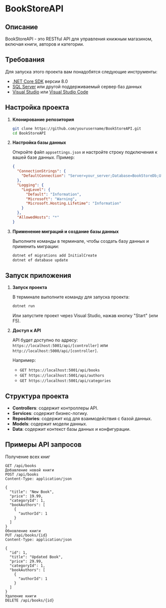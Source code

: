 # BookStoreAPI

## Описание

BookStoreAPI - это RESTful API для управления книжным магазином, включая книги, авторов и категории.

## Требования

Для запуска этого проекта вам понадобятся следующие инструменты:

- [.NET Core SDK](https://dotnet.microsoft.com/download) версии 8.0 
- [SQL Server](https://www.microsoft.com/en-us/sql-server/sql-server-downloads) или другой поддерживаемый сервер баз данных
- [Visual Studio](https://visualstudio.microsoft.com/) или [Visual Studio Code](https://code.visualstudio.com/)

## Настройка проекта

1. **Клонирование репозитория**

    ```bash
    git clone https://github.com/yourusername/BookStoreAPI.git
    cd BookStoreAPI
    ```

2. **Настройка базы данных**

    Откройте файл `appsettings.json` и настройте строку подключения к вашей базе данных. Пример:

    ```json
    {
      "ConnectionStrings": {
        "DefaultConnection": "Server=your_server;Database=BookStoreDb;User Id=your_user;Password=your_password;"
      },
      "Logging": {
        "LogLevel": {
          "Default": "Information",
          "Microsoft": "Warning",
          "Microsoft.Hosting.Lifetime": "Information"
        }
      },
      "AllowedHosts": "*"
    }
    ```

3. **Применение миграций и создание базы данных**

    Выполните команды в терминале, чтобы создать базу данных и применить миграции:

    ```bash
    dotnet ef migrations add InitialCreate
    dotnet ef database update
    ```

## Запуск приложения

1. **Запуск проекта**

    В терминале выполните команду для запуска проекта:

    ```bash
    dotnet run
    ```

    Или запустите проект через Visual Studio, нажав кнопку "Start" (или F5).

2. **Доступ к API**

    API будет доступно по адресу: `https://localhost:5001/api/[controller]` или `http://localhost:5000/api/[controller]`.

    Например:
    - `GET https://localhost:5001/api/books`
    - `GET https://localhost:5001/api/authors`
    - `GET https://localhost:5001/api/categories`

## Структура проекта
- **Controllers**: содержит контроллеры API.
- **Services**: содержит бизнес-логику.
- **Repositories**: содержит код для взаимодействия с базой данных.
- **Models**: содержит модели данных.
- **Data**: содержит контекст базы данных и конфигурации.
## Примеры API запросов
 Получение всех книг
```http
GET /api/books
Добавление новой книги
POST /api/books
Content-Type: application/json

{
  "title": "New Book",
  "price": 19.99,
  "categoryId": 1,
  "bookAuthors": [
    {
      "authorId": 1
    }
  ]
}
Обновление книги
PUT /api/books/{id}
Content-Type: application/json

{
  "id": 1,
  "title": "Updated Book",
  "price": 29.99,
  "categoryId": 1,
  "bookAuthors": [
    {
      "authorId": 1
    }
  ]
}
Удаление книги
DELETE /api/books/{id}
